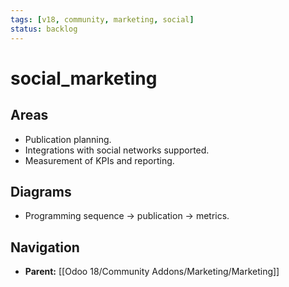 ```yaml
---
tags: [v18, community, marketing, social]
status: backlog
---
```

# social_marketing

## Areas
- Publication planning.
- Integrations with social networks supported.
- Measurement of KPIs and reporting.

## Diagrams
- Programming sequence -> publication -> metrics.








## Navigation
- **Parent:** [[Odoo 18/Community Addons/Marketing/Marketing]]
